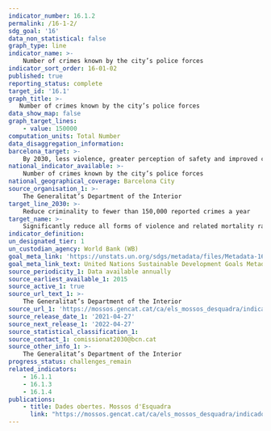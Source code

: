 ```yaml
---
indicator_number: 16.1.2
permalink: /16-1-2/
sdg_goal: '16'
data_non_statistical: false
graph_type: line
indicator_name: >-
    Number of crimes known by the city’s police forces
indicator_sort_order: 16-01-02
published: true
reporting_status: complete
target_id: '16.1'
graph_title: >-
   Number of crimes known by the city’s police forces
data_show_map: false
graph_target_lines:
    - value: 150000
computation_units: Total Number
data_disaggregation_information:
barcelona_target: >-
    By 2030, less violence, greater perception of safety and improved community life in Barcelona
national_indicator_available: >-
    Number of crimes known by the city’s police forces
national_geographical_coverage: Barcelona City
source_organisation_1: >-
    The Generalitat’s Department of the Interior
target_line_2030: >-
    Reduce criminality to fewer than 150,000 reported crimes a year
target_name: >-
    Significantly reduce all forms of violence and related mortality rates everywhere
indicator_definition:
un_designated_tier: 1
un_custodian_agency: World Bank (WB)
goal_meta_link: 'https://unstats.un.org/sdgs/metadata/files/Metadata-16-01-02.pdf'
goal_meta_link_text: United Nations Sustainable Development Goals Metadata (pdf 894kB)
source_periodicity_1: Data available annually
source_earliest_available_1: 2015
source_active_1: true
source_url_text_1: >-
    The Generalitat’s Department of the Interior
source_url_1: 'https://mossos.gencat.cat/ca/els_mossos_desquadra/indicadors_i_qualitat/estadistica/index.html'
source_release_date_1: '2021-04-27'
source_next_release_1: '2022-04-27'
source_statistical_classification_1: 
source_contact_1: comissionat2030@bcn.cat
source_other_info_1: >-
    The Generalitat’s Department of the Interior
progress_status: challenges_remain
related_indicators: 
    - 16.1.1
    - 16.1.3
    - 16.1.4 
publications:
    - title: Dades obertes. Mossos d'Esquadra
      link: "https://mossos.gencat.cat/ca/els_mossos_desquadra/indicadors_i_qualitat/dades_obertes/"
---
```

